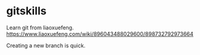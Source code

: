 # gitskills
Learn git from liaoxuefeng. https://www.liaoxuefeng.com/wiki/896043488029600/898732792973664

Creating a new branch is quick.
